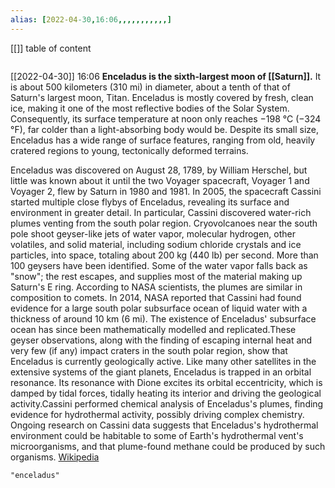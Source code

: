 ```yaml
---
alias: [2022-04-30,16:06,,,,,,,,,,,]
---
```

[[]]
table of content
```toc
```

[[2022-04-30]] 16:06
**Enceladus is the sixth-largest moon of [[Saturn]].** It is about 500 kilometers (310 mi) in diameter, about a tenth of that of Saturn's largest moon, Titan. Enceladus is mostly covered by fresh, clean ice, making it one of the most reflective bodies of the Solar System. Consequently, its surface temperature at noon only reaches −198 °C (−324 °F), far colder than a light-absorbing body would be. Despite its small size, Enceladus has a wide range of surface features, ranging from old, heavily cratered regions to young, tectonically deformed terrains.

Enceladus was discovered on August 28, 1789, by William Herschel, but little was known about it until the two Voyager spacecraft, Voyager 1 and Voyager 2, flew by Saturn in 1980 and 1981. In 2005, the spacecraft Cassini started multiple close flybys of Enceladus, revealing its surface and environment in greater detail. In particular, Cassini discovered water-rich plumes venting from the south polar region. Cryovolcanoes near the south pole shoot geyser-like jets of water vapor, molecular hydrogen, other volatiles, and solid material, including sodium chloride crystals and ice particles, into space, totaling about 200 kg (440 lb) per second. More than 100 geysers have been identified. Some of the water vapor falls back as "snow"; the rest escapes, and supplies most of the material making up Saturn's E ring. According to NASA scientists, the plumes are similar in composition to comets. In 2014, NASA reported that Cassini had found evidence for a large south polar subsurface ocean of liquid water with a thickness of around 10 km (6 mi). The existence of Enceladus' subsurface ocean has since been mathematically modelled and replicated.These geyser observations, along with the finding of escaping internal heat and very few (if any) impact craters in the south polar region, show that Enceladus is currently geologically active. Like many other satellites in the extensive systems of the giant planets, Enceladus is trapped in an orbital resonance. Its resonance with Dione excites its orbital eccentricity, which is damped by tidal forces, tidally heating its interior and driving the geological activity.Cassini performed chemical analysis of Enceladus's plumes, finding evidence for hydrothermal activity, possibly driving complex chemistry. Ongoing research on Cassini data suggests that Enceladus's hydrothermal environment could be habitable to some of Earth's hydrothermal vent's microorganisms, and that plume-found methane could be produced by such organisms.
[Wikipedia](https://en.wikipedia.org/wiki/Enceladus)
```query
"enceladus"
```